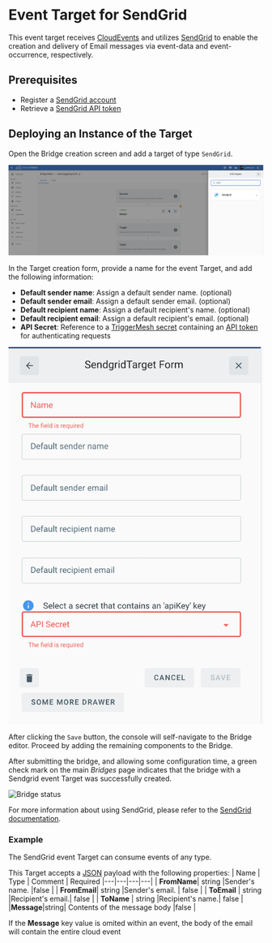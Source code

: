 # Event Target for SendGrid

This event target receives [CloudEvents][ce] and utilizes [SendGrid][sg] to enable the creation and delivery of Email messages via event-data and event-occurrence, respectively.

## Prerequisites

* Register a [SendGrid account][sgSU]
* Retrieve a [SendGrid API token][api]

## Deploying an Instance of the Target

Open the Bridge creation screen and add a target of type `SendGrid`.

![Adding a SendGrid target](../images/sendgrid-target/create-bridge-1.png)

In the Target creation form, provide a name for the event Target, and add the following information:

* **Default sender name**: Assign a default sender name. (optional)
* **Default sender email**: Assign a default sender email. (optional)
* **Default recipient name**:  Assign a default recipient's  name. (optional)
* **Default recipient email**: Assign a default recipient's email. (optional)
* **API Secret**: Reference to a [TriggerMesh secret][tm-secret] containing an [API token][api] for authenticating requests

![SendgridTarget form](../images/sendgrid-target/create-bridge-2.png)

After clicking the `Save` button, the console will self-navigate to the Bridge editor. Proceed by adding the remaining components to the Bridge.

After submitting the bridge, and allowing some configuration time, a green check mark on the main _Bridges_ page indicates that the bridge with a Sendgrid event Target was successfully created.

![Bridge status](../images/bridge-status-green.png)

For more information about using SendGrid, please refer to the [SendGrid documentation][docs].

### Example

The SendGrid event Target can consume events of any type.

This Target accepts a [JSON][ce-jsonformat] payload with the following properties:
| Name  |  Type |  Comment | Required
|---|---|---|---|
| **FromName**| string  |Sender's name. |false |
| **FromEmail**| string  |Sender's email. | false |
|  **ToEmail** |  string |Recipient's email.| false |
|  **ToName** |  string |Recipient's name.| false |
|**Message**|string| Contents of the message body |false |

If the **Message** key value is omited within an event, the body of the email will contain the entire cloud event

[sgSU]:https://signup.sendgrid.com/
[sg]:https://sendgrid.com/
[api]:https://sendgrid.com/docs/ui/account-and-settings/api-keys/

[ce]: https://cloudevents.io/
[ce-jsonformat]: https://github.com/cloudevents/spec/blob/v1.0/json-format.md
[tm-secret]:https://docs.triggermesh.io/guides/secrets/
[docs]: https://sendgrid.com/docs/
